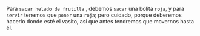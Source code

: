 Para `sacar helado de frutilla` , debemos `sacar` una bolita `roja`, y para `servir` tenemos que `poner` una `roja`; pero cuidado, porque deberemos hacerlo donde esté el vasito, así que antes tendremos que movernos hasta él. 